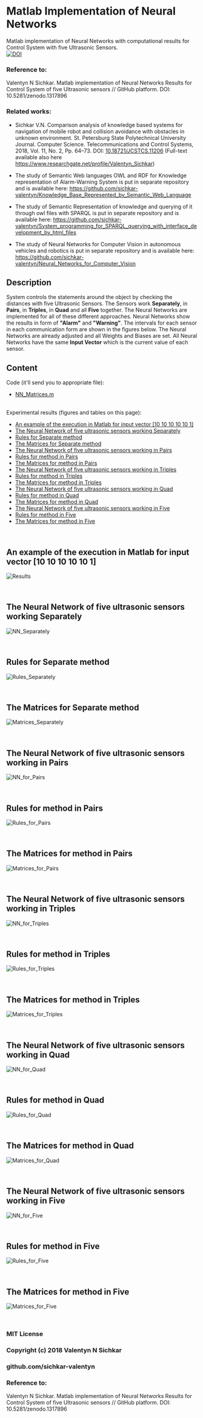 # Matlab Implementation of Neural Networks
Matlab implementation of Neural Networks with computational results for Control System with five Ultrasonic Sensors.
<br/>[![DOI](https://zenodo.org/badge/DOI/10.5281/zenodo.1317896.svg)](https://doi.org/10.5281/zenodo.1317896)

### Reference to:
Valentyn N Sichkar. Matlab implementation of Neural Networks Results for Control System of five Ultrasonic sensors // GitHub platform. DOI: 10.5281/zenodo.1317896

### Related works:
* Sichkar V.N. Comparison analysis of knowledge based systems for navigation of mobile robot and collision avoidance with obstacles in unknown environment. St. Petersburg State Polytechnical University Journal. Computer Science. Telecommunications and Control Systems, 2018, Vol. 11, No. 2, Pp. 64–73. DOI: <a href="https://doi.org/10.18721/JCSTCS.11206" target="_blank">10.18721/JCSTCS.11206</a> (Full-text available also here https://www.researchgate.net/profile/Valentyn_Sichkar)

* The study of Semantic Web languages OWL and RDF for Knowledge representation of Alarm-Warning System is put in separate repository and is available here: https://github.com/sichkar-valentyn/Knowledge_Base_Represented_by_Semantic_Web_Language

* The study of Semantic Representation of knowledge and querying of it through owl files with SPARQL is put in separate repository and is available here: https://github.com/sichkar-valentyn/System_programming_for_SPARQL_querying_with_interface_development_by_html_files

* The study of Neural Networks for Computer Vision in autonomous vehicles and robotics is put in separate repository and is available here: https://github.com/sichkar-valentyn/Neural_Networks_for_Computer_Vision

## Description
System controls the statements around the object by checking the distances with five Ultrasonic Sensors. The Sensors work <b>Separately</b>, in <b>Pairs</b>, in <b>Triples</b>, in <b>Quad</b> and all <b>Five</b> together. The Neural Networks are implemented for all of these different approaches. Neural Networks show the results in form of <b>"Alarm"</b> and <b>"Warning"</b>. The intervals for each sensor in each communication form are shown in the figures below. The Neural Networks are already adjusted and all Weights and Biases are set. All Neural Networks have the same <b>Input Vector</b> which is the current value of each sensor.

## Content
Code (it'll send you to appropriate file):
* [NN_Matrices.m](https://github.com/sichkar-valentyn/Matlab_implementation_of_Neural_Networks/blob/master/NN_Matrices.m)

<br/>
Experimental results (figures and tables on this page):

* [An example of the execution in Matlab for input vector [10 10 10 10 10 1]](#an-example-of-the-execution-in-matlab-for-input-vector)
* [The Neural Network of five ultrasonic sensors working Separately](#the-neural-network-of-five-ultrasonic-sensors-working-separately)
* [Rules for Separate method](#rules-for-separate-method)
* [The Matrices for Separate method](#the-matrices-for-separate-method)
* [The Neural Network of five ultrasonic sensors working in Pairs](#the-neural-network-of-five-ultrasonic-sensors-working-in-pairs)
* [Rules for method in Pairs](#rules-for-method-in-pairs)
* [The Matrices for method in Pairs](#the-matrices-for-method-in-pairs)
* [The Neural Network of five ultrasonic sensors working in Triples](#the-neural-network-of-five-ultrasonic-sensors-working-in-triples)
* [Rules for method in Triples](#rules-for-method-in-triples)
* [The Matrices for method in Triples](#the-matrices-for-method-in-triples)
* [The Neural Network of five ultrasonic sensors working in Quad](#the-neural-network-of-five-ultrasonic-sensors-working-in-quad)
* [Rules for method in Quad](#rules-for-method-in-quad)
* [The Matrices for method in Quad](#the-matrices-for-method-in-quad)
* [The Neural Network of five ultrasonic sensors working in Five](#the-neural-network-of-five-ultrasonic-sensors-working-in-five)
* [Rules for method in Five](#rules-for-method-in-five)
* [The Matrices for method in Five](#the-matrices-for-method-in-five)

<br/>

## <a id="an-example-of-the-execution-in-matlab-for-input-vector">An example of the execution in Matlab for input vector [10 10 10 10 10 1]</a>
![Results](images/Results.png)

<br/>

## <a id="the-neural-network-of-five-ultrasonic-sensors-working-separately">The Neural Network of five ultrasonic sensors working Separately</a>
![NN_Separately](images/NN_Separately.png)

<br/>

## <a id="rules-for-separate-method">Rules for Separate method</a>
![Rules_Separately](images/Rules_Separately.png)

<br/>

## <a id="the-matrices-for-separate-method">The Matrices for Separate method</a>
![Matrices_Separately](images/Matrices_Separately.png)

<br/>

## <a id="the-neural-network-of-five-ultrasonic-sensors-working-in-pairs">The Neural Network of five ultrasonic sensors working in Pairs</a>
![NN_for_Pairs](images/NN_for_Pairs.png)

<br/>

## <a id="rules-for-method-in-pairs">Rules for method in Pairs</a>
![Rules_for_Pairs](images/Rules_for_Pairs.png)

<br/>

## <a id="the-matrices-for-method-in-pairs">The Matrices for method in Pairs</a>
![Matrices_for_Pairs](images/Matrices_for_Pairs.png)

<br/>

## <a id="the-neural-network-of-five-ultrasonic-sensors-working-in-triples">The Neural Network of five ultrasonic sensors working in Triples</a>
![NN_for_Triples](images/NN_for_Triples.png)

<br/>

## <a id="rules-for-method-in-triples">Rules for method in Triples</a>
![Rules_for_Triples](images/Rules_for_Triples.png)

<br/>

## <a id="the-matrices-for-method-in-triples">The Matrices for method in Triples</a>
![Matrices_for_Triples](images/Matrices_for_Triples.png)

<br/>

## <a id="the-neural-network-of-five-ultrasonic-sensors-working-in-quad">The Neural Network of five ultrasonic sensors working in Quad</a>
![NN_for_Quad](images/NN_for_Quad.png)

<br/>

## <a id="rules-for-method-in-quad">Rules for method in Quad</a>
![Rules_for_Quad](images/Rules_for_Quad.png)

<br/>

## <a id="the-matrices-for-method-in-quad">The Matrices for method in Quad</a>
![Matrices_for_Quad](images/Matrices_for_Quad.png)

<br/>

## <a id="the-neural-network-of-five-ultrasonic-sensors-working-in-five">The Neural Network of five ultrasonic sensors working in Five</a>
![NN_for_Five](images/NN_for_Five.png)

<br/>

## <a id="rules-for-method-in-five">Rules for method in Five</a>
![Rules_for_Five](images/Rules_for_Five.png)

<br/>

## <a id="the-matrices-for-method-in-five">The Matrices for method in Five</a>
![Matrices_for_Five](images/Matrices_for_Five.png)

<br/>

### MIT License
### Copyright (c) 2018 Valentyn N Sichkar
### github.com/sichkar-valentyn
### Reference to:
Valentyn N Sichkar. Matlab implementation of Neural Networks Results for Control System of five Ultrasonic sensors // GitHub platform. DOI: 10.5281/zenodo.1317896
